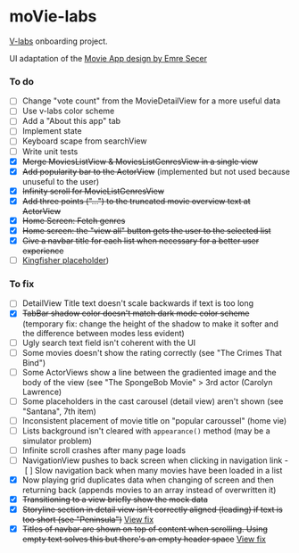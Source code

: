 # moVie-labs

[V-labs](https://v-labs.fr) onboarding project.

UI adaptation of the [Movie App design by Emre Secer](https://dribbble.com/shots/7158704-Movie-App/attachments/161831?mode=media)

### To do


- [ ] Change "vote count" from the MovieDetailView for a more useful data
- [ ] Use v-labs color scheme
- [ ] Add a "About this app" tab
- [ ] Implement state
- [ ] Keyboard scape from searchView
- [ ] Write unit tests
- [x] ~~Merge MoviesListView & MoviesListGenresView in a single view~~
- [x] ~~Add popularity bar to the ActorView~~ (implemented but not used because unuseful to the user)
- [x] ~~Infinity scroll for MovieListGenresView~~
- [x] ~~Add three points ("...") to the truncated movie overview text at ActorView~~
- [x] ~~Home Screen: Fetch genres~~
- [x] ~~Home screen: the "view all" button gets the user to the selected list~~
- [x] ~~Give a navbar title for each list when necessary for a better user experience~~
- [ ] [Kingfisher placeholder](https://github.com/onevcat/Kingfisher/wiki/SwiftUI-Support))

### To fix

- [ ] DetailView Title text doesn't scale backwards if text is too long
- [x] ~~TabBar shadow color doesn't match dark mode color scheme~~ (temporary fix: change the height of the shadow to make it softer and the difference between modes less evident)
- [ ] Ugly search text field isn't coherent with the UI
- [ ] Some movies doesn't show the rating correctly (see "The Crimes That Bind")
- [ ] Some ActorViews show a line between the gradiented image and the body of the view  (see "The SpongeBob Movie" > 3rd actor (Carolyn Lawrence)
- [ ] Some placeholders in the cast carousel (detail view) aren't shown (see "Santana", 7th item)
- [ ] Inconsistent placement of movie title on "popular caroussel" (home vie)
- [ ] Lists background isn't cleared with  `appearance()` method (may be a simulator problem)
- [ ] Infinite scroll crashes after many page loads
- [ ] NavigationView pushes to back screen when clicking in navigation link
- [ ] Slow navigation back when many movies have been loaded in a list
- [x] Now playing grid duplicates data when changing of screen and then returning back (appends movies to an array instead of overwritten it)
- [x] ~~Transitioning to a view briefly show the mock data~~
- [x] ~~Storyline section in detail view isn't correctly aligned (leading) if text is too short (see "Peninsula")~~ [View fix](https://crisrojas.com/notes/20200928121330.html)
- [x] ~~Titles of navbar are shown on top of content when scrolling. Using empty text solves this but there's an empty header space~~ [View fix](https://crisrojas.com/notes/20200928121330.html)
